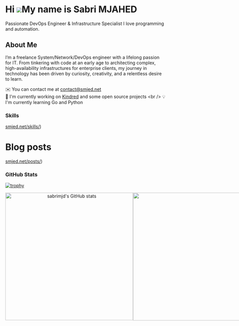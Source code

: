 Hi ![](https://user-images.githubusercontent.com/18350557/176309783-0785949b-9127-417c-8b55-ab5a4333674e.gif)My name is Sabri MJAHED
===================================================================================================================================

Passionate DevOps Engineer & Infrastructure Specialist I love programming and automation.

## About Me

I’m a freelance System/Network/DevOps engineer with a lifelong passion for IT. From tinkering with code at an early age to architecting complex, high-availability infrastructures for enterprise clients, my journey in technology has been driven by curiosity, creativity, and a relentless desire to learn.

 ✉️  You can contact me at [contact@smjed.net](mailto:contact@smjed.net) 
 <br />
 🚀  I'm currently working on [Kindred]([https://www.kindredgroup.com/](https://www.kindredgroup.com/)) and some open source projects
 <br />
 💡I'm currently learning Go and Python
<br>

### Skills

[smjed.net/skills/]([https://smjed.net/skills/))

# Blog posts
[smjed.net/posts/]([https://smjed.net/posts/))

### GitHub Stats

[![trophy](https://github-profile-trophy.vercel.app/?username=sabrimjd)](https://github.com/ryo-ma/github-profile-trophy)

<div align="center">
  <div style="display: flex;">
    <img width="400" src="https://github-readme-stats.vercel.app/api?username=sabrimjd&count_private=true&show_icons=true" alt="sabrimjd's GitHub stats" />
    
  <img width="401" src="https://streak-stats.demolab.com/?user=sabrimjd&ring=5094F0&fire=5094F0&currStreakLabel=5094F0" />
  </div>
</div>
